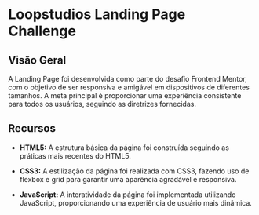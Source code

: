 # Loopstudios Landing Page Challenge

## Visão Geral

A Landing Page foi desenvolvida como parte do desafio Frontend Mentor, com o objetivo de ser responsiva e amigável em dispositivos de diferentes tamanhos. A meta principal é proporcionar uma experiência consistente para todos os usuários, seguindo as diretrizes fornecidas.

## Recursos

- **HTML5:** A estrutura básica da página foi construída seguindo as práticas mais recentes do HTML5.
  
- **CSS3:** A estilização da página foi realizada com CSS3, fazendo uso de flexbox e grid para garantir uma aparência agradável e responsiva.

- **JavaScript:** A interatividade da página foi implementada utilizando JavaScript, proporcionando uma experiência de usuário mais dinâmica.



